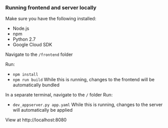 ### Running frontend and server locally

Make sure you have the following installed:
- Node.js
- npm
- Python 2.7
- Google Cloud SDK

Navigate to the  `/frontend` folder

Run:
- `npm install`
- `npm run build`
While this is running, changes to the frontend will be automatically bundled

In a separate terminal, navigate to the `/` folder
Run:
- `dev_appserver.py app.yaml`
While this is running, changes to the server will automatically be applied

View at http://localhost:8080
